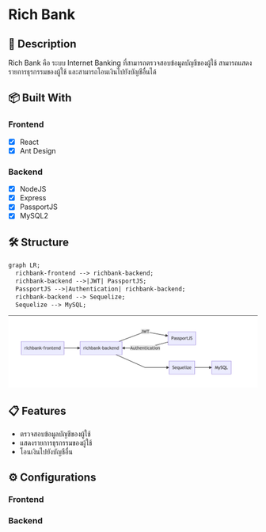 # Rich Bank

## 📘 Description

Rich Bank คือ ระบบ Internet Banking ที่สามารถตรวจสอบข้อมูลบัญชีของผู้ใช้ สามารถแสดงรายการธุรกรรมของผู้ใช้ และสามารถโอนเงินไปยังบัญชีอื่นได้

## 📦 Built With

### Frontend

- [x] React
- [x] Ant Design

### Backend

- [x] NodeJS
- [x] Express
- [x] PassportJS
- [x] MySQL2

## 🛠 Structure

```mermaid
graph LR;
  richbank-frontend --> richbank-backend;
  richbank-backend -->|JWT| PassportJS;
  PassportJS -->|Authentication| richbank-backend;
  richbank-backend --> Sequelize;
  Sequelize --> MySQL;
```

![](./Image/mermaid.png)

## 📋 Features

- ตรวจสอบข้อมูลบัญชีของผู้ใช้
- แสดงรายการธุรกรรมของผู้ใช้
- โอนเงินไปยังบัญชีอื่น

## ⚙️ Configurations

### Frontend

### Backend
